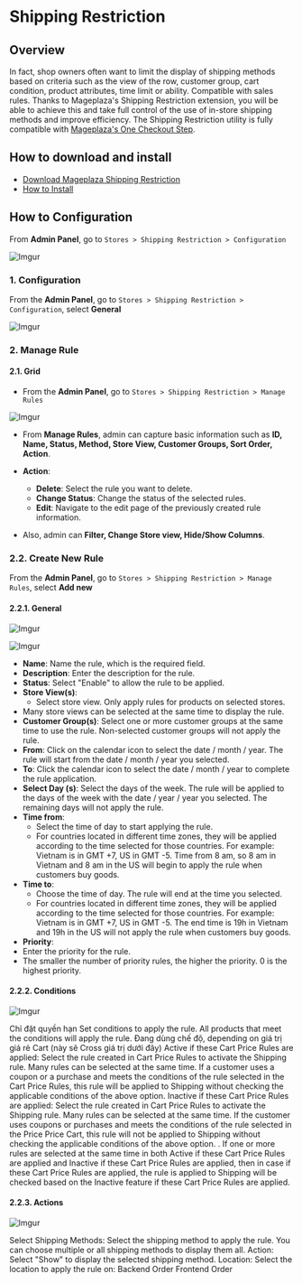 # Shipping Restriction

## Overview

In fact, shop owners often want to limit the display of shipping methods based on criteria such as the view of the row, customer group, cart condition, product attributes, time limit or ability. Compatible with sales rules. Thanks to Mageplaza's Shipping Restriction extension, you will be able to achieve this and take full control of the use of in-store shipping methods and improve efficiency.
The Shipping Restriction utility is fully compatible with [Mageplaza's One Checkout Step](https://www.mageplaza.com/magento-2-one-step-checkout-extension/).

## How to download and install

- [Download Mageplaza Shipping Restriction](https://www.mageplaza.com/magento-2-shipping-restriction/)
- [How to Install](https://www.mageplaza.com/install-magento-2-extension/)


## How to Configuration

From **Admin Panel**, go to `Stores > Shipping Restriction > Configuration`

![Imgur](https://i.imgur.com/g39bBQX.png)

### 1. Configuration

From the **Admin Panel**, go to `Stores > Shipping Restriction > Configuration`, select **General**

![Imgur](https://i.imgur.com/3EqNhqX.png)

### 2. Manage Rule

#### 2.1. Grid

- From the **Admin Panel**, go to `Stores > Shipping Restriction > Manage Rules`

![Imgur](https://i.imgur.com/ctkUae7.png)

- From **Manage Rules**, admin can capture basic information such as **ID, Name, Status, Method, Store View, Customer Groups, Sort Order, Action**.

- **Action**:
  - **Delete**: Select the rule you want to delete.
  - **Change Status**: Change the status of the selected rules.
  - **Edit**: Navigate to the edit page of the previously created rule information.
  
- Also, admin can **Filter, Change Store view, Hide/Show Columns**.

### 2.2. Create New Rule

From the **Admin Panel**, go to `Stores > Shipping Restriction > Manage Rules`, select **Add new**


#### 2.2.1. General

![Imgur](https://i.imgur.com/AOxl3ys.png)

![Imgur](https://i.imgur.com/3mwLpZ5.png)


- **Name**: Name the rule, which is the required field.
- **Description**: Enter the description for the rule.
- **Status**: Select "Enable" to allow the rule to be applied.
- **Store View(s)**:
  - Select store view. Only apply rules for products on selected stores.
- Many store views can be selected at the same time to display the rule.
- **Customer Group(s)**: Select one or more customer groups at the same time to use the rule. Non-selected customer groups will not apply the rule.
- **From**: Click on the calendar icon to select the date / month / year. The rule will start from the date / month / year you selected.
- **To**: Click the calendar icon to select the date / month / year to complete the rule application.
- **Select Day (s)**: Select the days of the week. The rule will be applied to the days of the week with the date / year / year you selected. The remaining days will not apply the rule.
- **Time from**:
  - Select the time of day to start applying the rule.
  - For countries located in different time zones, they will be applied according to the time selected for those countries. For example: Vietnam is in GMT +7, US in GMT -5. Time from 8 am, so 8 am in Vietnam and 8 am in the US will begin to apply the rule when customers buy goods.
- **Time to**:
  - Choose the time of day. The rule will end at the time you selected.
  - For countries located in different time zones, they will be applied according to the time selected for those countries. For example: Vietnam is in GMT +7, US in GMT -5. The end time is 19h in Vietnam and 19h in the US will not apply the rule when customers buy goods.
- **Priority**:
- Enter the priority for the rule.
- The smaller the number of priority rules, the higher the priority. 0 is the highest priority.


#### 2.2.2. Conditions

![Imgur](https://i.imgur.com/D23ICfh.png)

Chỉ đặt quyền hạn
Set conditions to apply the rule. All products that meet the conditions will apply the rule.
Đang dùng chế độ, depending on giá trị giá rẻ Cart (này sẽ Cross giá trị dưới đây)
Active if these Cart Price Rules are applied:
Select the rule created in Cart Price Rules to activate the Shipping rule.
Many rules can be selected at the same time.
If a customer uses a coupon or a purchase and meets the conditions of the rule selected in the Cart Price Rules, this rule will be applied to Shipping without checking the applicable conditions of the above option.
Inactive if these Cart Price Rules are applied:
Select the rule created in Cart Price Rules to activate the Shipping rule.
Many rules can be selected at the same time.
If the customer uses coupons or purchases and meets the conditions of the rule selected in the Price Price Cart, this rule will not be applied to Shipping without checking the applicable conditions of the above option. .
If one or more rules are selected at the same time in both Active if these Cart Price Rules are applied and Inactive if these Cart Price Rules are applied, then in case if these Cart Price Rules are applied, the rule is applied to Shipping will be checked based on the Inactive feature if these Cart Price Rules are applied.

#### 2.2.3. Actions

![Imgur](https://i.imgur.com/UX18isY.png)

Select Shipping Methods: Select the shipping method to apply the rule. You can choose multiple or all shipping methods to display them all.
Action: Select "Show" to display the selected shipping method.
Location: Select the location to apply the rule on:
Backend Order
Frontend Order
